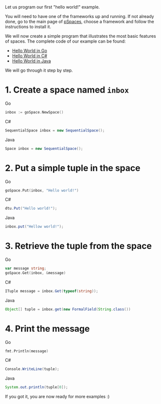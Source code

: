 Let us program our first "hello world!" example.

You will need to have one of the frameworks up and running. If not already done, go to the main page of [pSpaces](../), choose a framework and follow the instructions to install it. 

We will now create a simple program that illustrates the most basic features of spaces. The complete code of our example can be found:
- [Hello World in Go](https://github.com/pSpaces/goSpace/blob/master/examples/HelloWorld/main.go)
- [Hello World in C#](https://github.com/pSpaces/dotSpace-Examples/blob/master/HelloWorld/Program.cs)
- [Hello World in Java](https://github.com/pSpaces/jSpace/blob/master/examples/HelloWorld/src/main/java/org/jspace/examples/helloworld/HelloWorld.java)

We will go through it step by step.

# 1. Create a space named `inbox`

Go
```go
inbox := goSpace.NewSpace()
``` 
C#
```cs
SequentialSpace inbox = new SequentialSpace();
```
Java
```java
Space inbox = new SequentialSpace();
```

# 2. Put a simple tuple in the space

Go
```go
goSpace.Put(inbox, "Hello world!")
```
C#
```cs
dtu.Put("Hello world!");
```
Java
```java
inbox.put("Hellow world!");
```

# 3. Retrieve the tuple from the space

Go
```go
var message string;
goSpace.Get(inbox, &message)
```
C#
```cs
ITuple message = inbox.Get(typeof(string));
```
Java
```java
Object[] tuple = inbox.get(new FormalField(String.class())
```

# 4. Print the message

Go
```go
fmt.Println(message)
```
C#
```cs
Console.WriteLine(tuple);
```
Java
```java
System.out.println(tuple[0]);
```

If you got it, you are now ready for more examples :)
